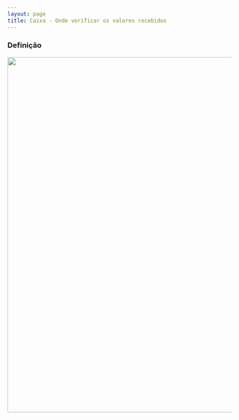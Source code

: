```yaml
---
layout: page
title: Caixa - Onde verificar os valores recebidos
---
```


### Definição

<p align="center">
  <img alt="" src="" width="800">
</p>

